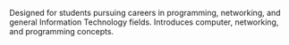 Designed for students pursuing careers in programming, networking, and general Information Technology fields. Introduces
computer, networking, and programming concepts.
